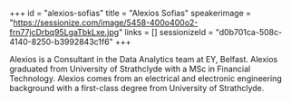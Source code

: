 +++
id = "alexios-sofias"
title = "Alexios Sofias"
speakerimage = "https://sessionize.com/image/5458-400o400o2-frn77jcDrbq95LgaTbkLxe.jpg"
links = []
sessionizeId = "d0b701ca-508c-4140-8250-b3992843c1f6"
+++

Alexios is a Consultant in the Data Analytics team at EY, Belfast. Alexios graduated from University of Strathclyde with a MSc in Financial Technology. Alexios comes from an electrical and electronic engineering background with a first-class degree from University of Strathclyde.